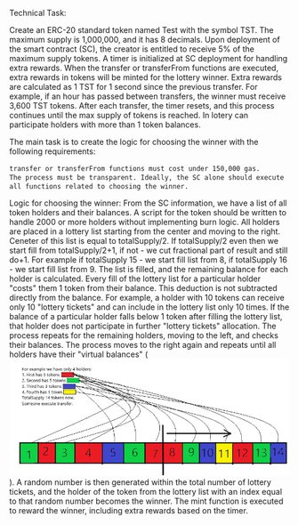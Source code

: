 Technical Task:

Create an ERC-20 standard token named Test with the symbol TST. The maximum supply is 1,000,000, and it has 8 decimals. 
Upon deployment of the smart contract (SC), the creator is entitled to receive 5% of the maximum supply tokens. 
A timer is initialized at SC deployment for handling extra rewards. When the transfer or transferFrom functions are executed, 
extra rewards in tokens will be minted for the lottery winner. Extra rewards are calculated as 1 TST for 1 second since the previous transfer. 
For example, if an hour has passed between transfers, the winner must receive 3,600 TST tokens. After each transfer, the timer resets, 
and this process continues until the max supply of tokens is reached. In lotery can participate holders with more than 1 token balances.

The main task is to create the logic for choosing the winner with the following requirements:

    transfer or transferFrom functions must cost under 150,000 gas.
    The process must be transparent. Ideally, the SC alone should execute all functions related to choosing the winner.

Logic for choosing the winner:
From the SC information, we have a list of all token holders and their balances. A script for the token should be written to handle 2000 or more 
holders without implementing burn logic. All holders are placed in a lottery list starting from the center and moving to the right. 
Ceneter of this list is equal to totalSupply/2. If totalSupply/2 even then we start fill from totalSupply/2+1, if not - we cut fractional part of result 
and still do+1. For example if totalSupply 15 - we start fill list from 8, if totalSupply 16 - we start fill list from 9.
The list is filled, and the remaining balance for each holder is calculated. Every fill of the lottery list for a particular holder "costs" 
them 1 token from their balance. This deduction is not subtracted directly from the balance. For example, a holder with 10 tokens can receive 
only 10 "lottery tickets" and can include in the lottery list only 10 times. If the balance of a particular holder falls below 1 token after 
filling the lottery list, that holder does not participate in further "lottery tickets" allocation. The process repeats for the remaining holders, 
moving to the left, and checks their balances. The process moves to the right again and repeats until all holders have their "virtual balances" 
(![see algorithm in Picture1](./Picture1.jpg)). A random number is then generated within the total number of lottery tickets, and the holder of the token from the 
lottery list with an index equal to that random number becomes the winner. The mint function is executed to reward the winner, 
including extra rewards based on the timer. 
